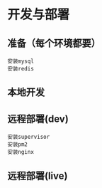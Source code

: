 # 开发与部署

## 准备（每个环境都要）
    安装mysql
    安装redis 
    

## 本地开发
    


## 远程部署(dev)
    安装supervisor
    安装pm2
    安装nginx

## 远程部署(live)

